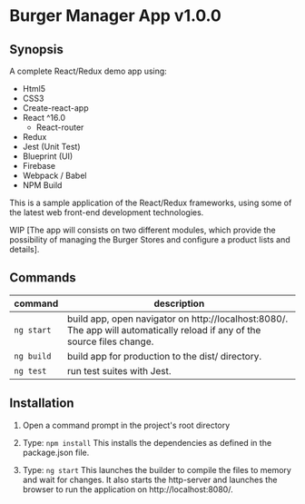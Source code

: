 # Burger Manager App v1.0.0

## Synopsis

A complete React/Redux demo app using:

- Html5
- CSS3
- Create-react-app
- React ^16.0
    * React-router
- Redux
- Jest (Unit Test)
- Blueprint (UI)
- Firebase
- Webpack / Babel
- NPM Build

This is a sample application of the React/Redux frameworks, using some of the latest web front-end development technologies.

WIP [The app will consists on two different modules, which provide the possibility of managing the Burger Stores and configure a product lists and details].

<!-- *You can see a running demo* [here](https://). -->

## Commands

command | description
--- | ---
`ng start`| build app, open navigator on http://localhost:8080/. The app will automatically reload if any of the source files change.
`ng build`| build app for production to the dist/ directory.
`ng test`| run test suites with Jest.

## Installation

1) Open a command prompt in the project's root directory

2) Type: `npm install`
    This installs the dependencies as defined in the package.json file.

3) Type: `ng start`
    This launches the builder to compile the files to memory and wait for changes. It also starts the http-server and launches the browser to run the application on http://localhost:8080/.
